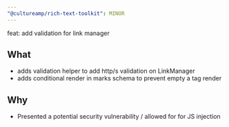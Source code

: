 ```yaml
---
"@cultureamp/rich-text-toolkit": MINOR
---
```


feat: add validation for link manager

## What

- adds validation helper to add http/s validation on LinkManager
- adds conditional render in marks schema to prevent empty a tag render

## Why

- Presented a potential security vulnerability / allowed for for JS injection
  
  
